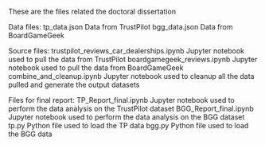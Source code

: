 These are the files related the doctoral dissertation

Data files:
tp_data.json    Data from TrustPilot
bgg_data.json   Data from BoardGameGeek

Source files:
trustpilot_reviews_car_dealerships.ipynb     Jupyter notebook used to pull the data from TrustPilot
boardgamegeek_reviews.ipynb                  Jupyter notebook used to pull the data from BoardGameGeek
combine_and_cleanup.ipynb                    Jupyter notebook used to cleanup all the data pulled and generate the output datasets

Files for final report:
TP_Report_final.ipynb                        Jupyter notebook used to perform the data analysis on the TrustPilot dataset
BGG_Report_final.ipynb                       Jupyter notebook used to perform the data analysis on the BGG dataset
tp.py                                        Python file used to load the TP data
bgg.py                                       Python file used to load the BGG data
